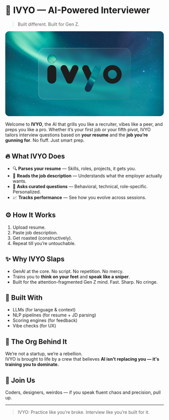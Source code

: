 # 🧠 IVYO — AI-Powered Interviewer  
> Built different. Built for Gen Z.

![Banner](./ivyo-banner.png)

Welcome to **IVYO**, the AI that grills you like a recruiter, vibes like a peer, and preps you like a pro. Whether it’s your first job or your fifth pivot, IVYO tailors interview questions based on **your resume** and the **job you’re gunning for**. No fluff. Just smart prep.

## 🔥 What IVYO Does
- 🔍 **Parses your resume** — Skills, roles, projects, it gets you.
- 🎯 **Reads the job description** — Understands what the employer actually wants.
- 🧠 **Asks curated questions** — Behavioral, technical, role-specific. Personalized.
- 📈 **Tracks performance** — See how you evolve across sessions.

## ⚙️ How It Works
1. Upload resume.
2. Paste job description.
3. Get roasted (constructively).
4. Repeat till you’re untouchable.

## ✨ Why IVYO Slaps
- GenAI at the core. No script. No repetition. No mercy.
- Trains you to **think on your feet** and **speak like a sniper**.
- Built for the attention-fragmented Gen Z mind. Fast. Sharp. No cringe.

## 🧩 Built With
- LLMs (for language & context)
- NLP pipelines (for resume + JD parsing)
- Scoring engines (for feedback)
- Vibe checks (for UX)

## 🖤 The Org Behind It
We’re not a startup, we’re a rebellion.  
IVYO is brought to life by a crew that believes **AI isn't replacing you — it's training you to dominate.**

## 🤝 Join Us
Coders, designers, weirdos — if you speak fluent chaos and precision, pull up.

---

> IVYO: Practice like you’re broke. Interview like you’re built for it.
